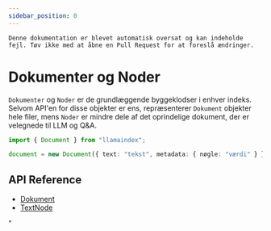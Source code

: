 ```yaml
---
sidebar_position: 0
---
```


`Denne dokumentation er blevet automatisk oversat og kan indeholde fejl. Tøv ikke med at åbne en Pull Request for at foreslå ændringer.`

# Dokumenter og Noder

`Dokumenter` og `Noder` er de grundlæggende byggeklodser i enhver indeks. Selvom API'en for disse objekter er ens, repræsenterer `Dokument` objekter hele filer, mens `Noder` er mindre dele af det oprindelige dokument, der er velegnede til LLM og Q&A.

```typescript
import { Document } from "llamaindex";

document = new Document({ text: "tekst", metadata: { nøgle: "værdi" } });
```

## API Reference

- [Dokument](../../api/classes/Document.md)
- [TextNode](../../api/classes/TextNode.md)

"

